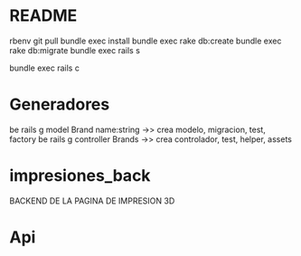 # README

rbenv
git pull
bundle exec install
bundle exec rake db:create
bundle exec rake db:migrate
bundle exec rails s

bundle exec rails c


# Generadores

be rails g model Brand name:string ->> crea modelo, migracion, test, factory
be rails g controller Brands ->> crea controlador, test, helper, assets

# impresiones_back
BACKEND DE LA PAGINA DE IMPRESION 3D

# Api

